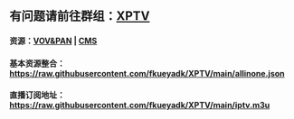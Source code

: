 ## 有问题请前往群组：[XPTV](https://t.me/seeseeni)
#### 资源：[VOV&PAN](https://github.com/fangkuia/XPTV/tree/main/VOD)  | [CMS](https://github.com/fangkuia/XPTV/tree/main/CMS)
#### 基本资源整合：https://raw.githubusercontent.com/fkueyadk/XPTV/main/allinone.json

#### 直播订阅地址： https://raw.githubusercontent.com/fkueyadk/XPTV/main/iptv.m3u
